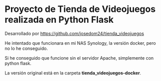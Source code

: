 # Proyecto de Tienda de Videojuegos realizada en Python Flask

Desarrollado por  https://github.com/josedom24/tienda_videojuegos


He intentado que funcionara en mi NAS Synology, la versión docker, pero no lo he conseguido.

Si he conseguido que funcione sin el servidor Apache, simplemente con python flask.


La versión original está en la carpeta **tienda_videojuegos-docker**.
